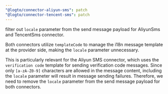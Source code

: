 ```yaml
---
"@logto/connector-aliyun-sms": patch
"@logto/connector-tencent-sms": patch
---
```


filter out `locale` parameter from the send message payload for AliyunSms and TencentSms connector.

Both connectors utilize `templateCode` to manage the i18n message template at the provider side, making the `locale` parameter unnecessary.

This is particularly relevant for the Aliyun SMS connector, which uses the `verification code` template for sending verification code messages. Since only `[a-zA-Z0-9]` characters are allowed in the message content, including the `locale` parameter will result in message sending failures. Therefore, we need to remove the `locale` parameter from the send message payload for both connectors.
